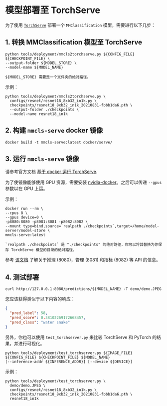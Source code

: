 # 模型部署至 TorchServe

为了使用 [`TorchServe`](https://pytorch.org/serve/) 部署一个 `MMClassification` 模型，需要进行以下几步：

## 1. 转换 MMClassification 模型至 TorchServe

```shell
python tools/deployment/mmcls2torchserve.py ${CONFIG_FILE} ${CHECKPOINT_FILE} \
--output-folder ${MODEL_STORE} \
--model-name ${MODEL_NAME}
```

```{note}
${MODEL_STORE} 需要是一个文件夹的绝对路径。
```

示例：

```shell
python tools/deployment/mmcls2torchserve.py \
  configs/resnet/resnet18_8xb32_in1k.py \
  checkpoints/resnet18_8xb32_in1k_20210831-fbbb1da6.pth \
  --output-folder ./checkpoints \
  --model-name resnet18_in1k
```

## 2. 构建 `mmcls-serve` docker 镜像

```shell
docker build -t mmcls-serve:latest docker/serve/
```

## 3. 运行 `mmcls-serve` 镜像

请参考官方文档 [基于 docker 运行 TorchServe](https://github.com/pytorch/serve/blob/master/docker/README.md#running-torchserve-in-a-production-docker-environment).

为了使镜像能够使用 GPU 资源，需要安装 [nvidia-docker](https://docs.nvidia.com/datacenter/cloud-native/container-toolkit/install-guide.html)。之后可以传递 `--gpus` 参数以在 GPU 上运。

示例：

```shell
docker run --rm \
--cpus 8 \
--gpus device=0 \
-p8080:8080 -p8081:8081 -p8082:8082 \
--mount type=bind,source=`realpath ./checkpoints`,target=/home/model-server/model-store \
mmcls-serve:latest
```

```{note}
`realpath ./checkpoints` 是 "./checkpoints" 的绝对路径，你可以将其替换为你保存 TorchServe 模型的目录的绝对路径。
```

参考 [该文档](https://github.com/pytorch/serve/blob/master/docs/rest_api.md) 了解关于推理 (8080)，管理 (8081) 和指标 (8082) 等 API 的信息。

## 4. 测试部署

```shell
curl http://127.0.0.1:8080/predictions/${MODEL_NAME} -T demo/demo.JPEG
```

您应该获得类似于以下内容的响应：

```json
{
  "pred_label": 58,
  "pred_score": 0.38102269172668457,
  "pred_class": "water snake"
}
```

另外，你也可以使用 `test_torchserver.py` 来比较 TorchServe 和 PyTorch 的结果，并进行可视化。

```shell
python tools/deployment/test_torchserver.py ${IMAGE_FILE} ${CONFIG_FILE} ${CHECKPOINT_FILE} ${MODEL_NAME}
[--inference-addr ${INFERENCE_ADDR}] [--device ${DEVICE}]
```

示例：

```shell
python tools/deployment/test_torchserver.py \
  demo/demo.JPEG \
  configs/resnet/resnet18_8xb32_in1k.py \
  checkpoints/resnet18_8xb32_in1k_20210831-fbbb1da6.pth \
  resnet18_in1k
```
